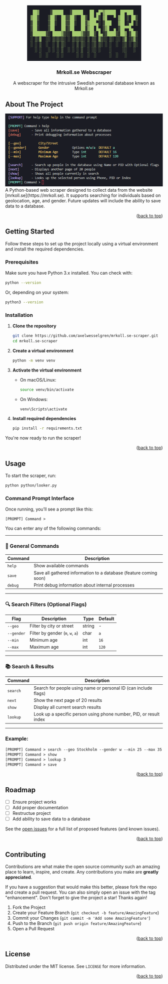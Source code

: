 <a id="readme-top"></a>

<br />
<div align="center">
  <a href="https://github.com/axelwesselgren/mrkoll.se-scraper">
    <img src="images/looker.png" alt="Logo">
  </a>

<h3 align="center">Mrkoll.se Webscraper</h3>

  <p align="center">
    A webscraper for the intrusive Swedish personal database knwon as Mrkoll.se
  </p>
</div>

## About The Project

<img src="images/commands.png" alt="Logo">
A Python-based web scraper designed to collect data from the website [mrkoll.se](https://mrkoll.se). It supports searching for individuals based on geolocation, age, and gender. Future updates will include the ability to save data to a database.

<p align="right">(<a href="#readme-top">back to top</a>)</p>

## Getting Started

Follow these steps to set up the project locally using a virtual environment and install the required dependencies.

### Prerequisites

Make sure you have Python 3.x installed. You can check with:

```sh
python --version
```

Or, depending on your system:

```sh
python3 --version
```

### Installation

1. **Clone the repository**
   ```sh
   git clone https://github.com/axelwesselgren/mrkoll.se-scraper.git
   cd mrkoll.se-scraper
   ```

2. **Create a virtual environment**
   ```sh
   python -m venv venv
   ```

3. **Activate the virtual environment**

   - On macOS/Linux:
     ```sh
     source venv/bin/activate
     ```

   - On Windows:
     ```sh
     venv\Scripts\activate
     ```

4. **Install required dependencies**
   ```sh
   pip install -r requirements.txt
   ```

You're now ready to run the scraper!

<p align="right">(<a href="#readme-top">back to top</a>)</p>


## Usage

To start the scraper, run:

```sh
python python/looker.py
```

### Command Prompt Interface

Once running, you’ll see a prompt like this:

```
[PROMPT] Command >
```

You can enter any of the following commands:

---

### 🔧 General Commands

| Command | Description |
|--------|-------------|
| `help`   | Show available commands |
| `save`   | Save all gathered information to a database (feature coming soon) |
| `debug`  | Print debug information about internal processes |

---

### 🔍 Search Filters (Optional Flags)

| Flag       | Description                | Type   | Default |
|------------|----------------------------|--------|---------|
| `--geo`    | Filter by city or street   | string | -       |
| `--gender` | Filter by gender (`m`, `w`, `a`) | char   | `a`     |
| `--min`    | Minimum age                | int    | `16`    |
| `--max`    | Maximum age                | int    | `120`   |

---

### 📚 Search & Results

| Command   | Description |
|-----------|-------------|
| `search`  | Search for people using name or personal ID (can include flags) |
| `next`    | Show the next page of 20 results |
| `show`    | Display all current search results |
| `lookup`  | Look up a specific person using phone number, PID, or result index |

---

### Example:

```
[PROMPT] Command > search --geo Stockholm --gender w --min 25 --max 35
[PROMPT] Command > show
[PROMPT] Command > lookup 3
[PROMPT] Command > save
```

<p align="right">(<a href="#readme-top">back to top</a>)</p>

## Roadmap

- [ ] Ensure project works
- [ ] Add proper documentation
- [ ] Restructue project
- [ ] Add ability to save data to a database

See the [open issues](https://github.com/axelwesselgren/mrkoll.se-scraper/issues) for a full list of proposed features (and known issues).

<p align="right">(<a href="#readme-top">back to top</a>)</p>

## Contributing

Contributions are what make the open source community such an amazing place to learn, inspire, and create. Any contributions you make are **greatly appreciated**.

If you have a suggestion that would make this better, please fork the repo and create a pull request. You can also simply open an issue with the tag "enhancement".
Don't forget to give the project a star! Thanks again!

1. Fork the Project
2. Create your Feature Branch (`git checkout -b feature/AmazingFeature`)
3. Commit your Changes (`git commit -m 'Add some AmazingFeature'`)
4. Push to the Branch (`git push origin feature/AmazingFeature`)
5. Open a Pull Request

<p align="right">(<a href="#readme-top">back to top</a>)</p>

## License

Distributed under the MIT license. See `LICENSE` for more information.

<p align="right">(<a href="#readme-top">back to top</a>)</p>
